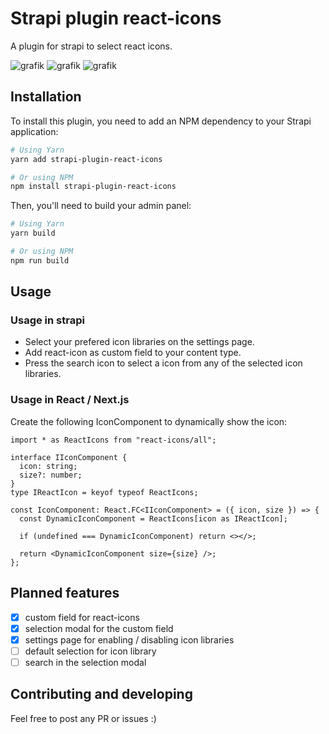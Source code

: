 # Strapi plugin react-icons
A plugin for strapi to select react icons.

![grafik](https://user-images.githubusercontent.com/34894514/234541590-5146511b-82ad-471f-aaf9-8475c91fc894.png)
![grafik](https://user-images.githubusercontent.com/34894514/234541920-c5b65ba0-51cd-4da5-9a9f-00937309a869.png)
![grafik](https://user-images.githubusercontent.com/34894514/234541742-0b257d6c-d38e-43ca-af83-bd6af1dcff9e.png)

## Installation

To install this plugin, you need to add an NPM dependency to your Strapi application:

```sh
# Using Yarn
yarn add strapi-plugin-react-icons

# Or using NPM
npm install strapi-plugin-react-icons
```

Then, you'll need to build your admin panel:

```sh
# Using Yarn
yarn build

# Or using NPM
npm run build
```

## Usage
### Usage in strapi
 - Select your prefered icon libraries on the settings page.
 - Add react-icon as custom field to your content type.
 - Press the search icon to select a icon from any of the selected icon libraries.

### Usage in React / Next.js
Create the following IconComponent to dynamically show the icon:
```
import * as ReactIcons from "react-icons/all";

interface IIconComponent {
  icon: string;
  size?: number;
}
type IReactIcon = keyof typeof ReactIcons;

const IconComponent: React.FC<IIconComponent> = ({ icon, size }) => {
  const DynamicIconComponent = ReactIcons[icon as IReactIcon];

  if (undefined === DynamicIconComponent) return <></>;

  return <DynamicIconComponent size={size} />;
};
```

## Planned features
 - [x] custom field for react-icons
 - [x] selection modal for the custom field
 - [x] settings page for enabling / disabling icon libraries
 - [ ] default selection for icon library
 - [ ] search in the selection modal
 
## Contributing and developing
Feel free to post any PR or issues :)
